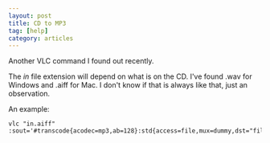 ```yaml
---
layout: post
title: CD to MP3
tag: [help]
category: articles
---
```


Another VLC command I found out recently.

The _in_ file extension will depend on what is on the CD. I've found .wav for Windows and .aiff for Mac. I don't know if that is always like that, just an observation.

An example:

```
vlc "in.aiff" :sout='#transcode{acodec=mp3,ab=128}:std{access=file,mux=dummy,dst="file.mp3"}'
```
